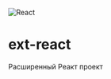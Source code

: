 ![React](https://img.shields.io/badge/react-%2320232a.svg?style=for-the-badge&logo=react&logoColor=%2361DAFB)
# ext-react
Расширенный Реакт проект
